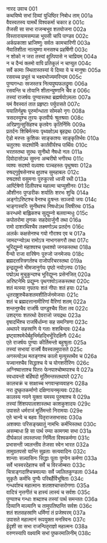 नारद उवाच	001  
कथयिष्ये सभां दिव्यां युधिष्ठिर निबोध ताम्	001a  
वैवस्वतस्य यामर्थे विश्वकर्मा चकार ह	001c  
तैजसी सा सभा राजन्बभूव शतयोजना	002a  
विस्तारायामसम्पन्ना भूयसी चापि पाण्डव	002c  
अर्कप्रकाशा भ्राजिष्णुः सर्वतः कामचारिणी	003a  
नैवातिशीता नात्युष्णा मनसश्च प्रहर्षिणी	003c  
न शोको न जरा तस्यां क्षुत्पिपासे न चाप्रियम्	004a  
न च दैन्यं क्लमो वापि प्रतिकूलं न चाप्युत	004c  
सर्वे कामाः स्थितास्तस्यां ये दिव्या ये च मानुषाः	005a  
रसवच्च प्रभूतं च भक्ष्यभोज्यमरिन्दम	005c  
पुण्यगन्धाः स्रजस्तत्र नित्यपुष्पफलद्रुमाः	006a  
रसवन्ति च तोयानि शीतान्युष्णानि चैव ह	006c  
तस्यां राजर्षयः पुण्यास्तथा ब्रह्मर्षयोऽमलाः	007a  
यमं वैवस्वतं तात प्रहृष्टाः पर्युपासते	007c  
ययातिर्नहुषः पूरुर्मान्धाता सोमको नृगः	008a  
त्रसदस्युश्च तुरयः कृतवीर्यः श्रुतश्रवाः	008c  
अरिप्रणुत्सुसिंहश्च कृतवेगः कृतिर्निमिः	009a  
प्रतर्दनः शिबिर्मत्स्यः पृथ्वक्षोऽथ बृहद्रथः	009c  
ऐडो मरुत्तः कुशिकः साङ्काश्यः साङ्कृतिर्भवः	010a  
चतुरश्वः सदश्वोर्मिः कार्तवीर्यश्च पार्थिवः	010c  
भरतस्तथा सुरथः सुनीथो नैषधो नलः	011a  
दिवोदासोऽथ सुमना अम्बरीषो भगीरथः	011c  
व्यश्वः सदश्वो वध्र्यश्वः पञ्चहस्तः पृथुश्रवाः	012a  
रुषद्गुर्वृषसेनश्च क्षुपश्च सुमहाबलः	012c  
रुषदश्वो वसुमनाः पुरुकुत्सो ध्वजी रथी	013a  
आर्ष्टिषेणो दिलीपश्च महात्मा चाप्युशीनरः	013c  
औशीनरः पुण्डरीकः शर्यातिः शरभः शुचिः	014a  
अङ्गोऽरिष्टश्च वेनश्च दुःषन्तः सञ्जयो जयः	014c  
भाङ्गास्वरिः सुनीथश्च निषधोऽथ त्विषीरथः	015a  
करन्धमो बाह्लिकश्च सुद्युम्नो बलवान्मधुः	015c  
कपोतरोमा तृणकः सहदेवार्जुनौ तथा	016a  
रामो दाशरथिश्चैव लक्ष्मणोऽथ प्रतर्दनः	016c  
अलर्कः कक्षसेनश्च गयो गौराश्व एव च	017a  
जामदग्न्योऽथ रामोऽत्र नाभागसगरौ तथा	017c  
भूरिद्युम्नो महाश्वश्च पृथ्वश्वो जनकस्तथा	018a  
वैन्यो राजा वारिषेणः पुरुजो जनमेजयः	018c  
ब्रह्मदत्तस्त्रिगर्तश्च राजोपरिचरस्तथा	019a  
इन्द्रद्युम्नो भीमजानुर्गयः पृष्ठो नयोऽनघः	019c  
पद्मोऽथ मुचुकुन्दश्च भूरिद्युम्नः प्रसेनजित्	020a  
अरिष्टनेमिः प्रद्युम्नः पृथगश्वोऽजकस्तथा	020c  
शतं मत्स्या नृपतयः शतं नीपाः शतं हयाः	021a  
धृतराष्ट्राश्चैकशतमशीतिर्जनमेजयाः	021c  
शतं च ब्रह्मदत्तानामीरिणां वैरिणां शतम्	022a  
शन्तनुश्चैव राजर्षिः पाण्डुश्चैव पिता तव	022c  
उशद्गवः शतरथो देवराजो जयद्रथः	023a  
वृषादर्भिश्च राजर्षिर्धाम्ना सह समन्त्रिणा	023c  
अथापरे सहस्राणि ये गताः शशबिन्दवः	024a  
इष्ट्वाश्वमेधैर्बहुभिर्महद्भिर्भूरिदक्षिणैः	024c  
एते राजर्षयः पुण्याः कीर्तिमन्तो बहुश्रुताः	025a  
तस्यां सभायां राजर्षे वैवस्वतमुपासते	025c  
अगस्त्योऽथ मतङ्गश्च कालो मृत्युस्तथैव च	026a  
यज्वानश्चैव सिद्धाश्च ये च योगशरीरिणः	026c  
अग्निष्वात्ताश्च पितरः फेनपाश्चोष्मपाश्च ये	027a  
स्वधावन्तो बर्हिषदो मूर्तिमन्तस्तथापरे	027c  
कालचक्रं च साक्षाच्च भगवान्हव्यवाहनः	028a  
नरा दुष्कृतकर्माणो दक्षिणायनमृत्यवः	028c  
कालस्य नयने युक्ता यमस्य पुरुषाश्च ये	029a  
तस्यां शिंशपपालाशास्तथा काशकुशादयः	029c  
उपासते धर्मराजं मूर्तिमन्तो निरामयाः	029e  
एते चान्ये च बहवः पितृराजसभासदः	030a  
अशक्याः परिसङ्ख्यातुं नामभिः कर्मभिस्तथा	030c  
असम्बाधा हि सा पार्थ रम्या कामगमा सभा	031a  
दीर्घकालं तपस्तप्त्वा निर्मिता विश्वकर्मणा	031c  
प्रभासन्ती ज्वलन्तीव तेजसा स्वेन भारत	032a  
तामुग्रतपसो यान्ति सुव्रताः सत्यवादिनः	032c  
शान्ताः सन्न्यासिनः सिद्धाः पूताः पुण्येन कर्मणा	033a  
सर्वे भास्वरदेहाश्च सर्वे च विरजोम्बराः	033c  
चित्राङ्गदाश्चित्रमाल्याः सर्वे ज्वलितकुण्डलाः	034a  
सुकृतैः कर्मभिः पुण्यैः परिबर्हैर्विभूषिताः	034c  
गन्धर्वाश्च महात्मानः शतशश्चाप्सरोगणाः	035a  
वादित्रं नृत्तगीतं च हास्यं लास्यं च सर्वशः	035c  
पुण्याश्च गन्धाः शब्दाश्च तस्यां पार्थ समन्ततः	036a  
दिव्यानि माल्यानि च तामुपतिष्ठन्ति सर्वशः	036c  
शतं शतसहस्राणि धर्मिणां तं प्रजेश्वरम्	037a  
उपासते महात्मानं रूपयुक्ता मनस्विनः	037c  
ईदृशी सा सभा राजन्पितृराज्ञो महात्मनः	038a  
वरुणस्यापि वक्ष्यामि सभां पुष्करमालिनीम्	038c  
